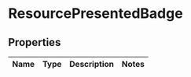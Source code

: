 

# ResourcePresentedBadge


## Properties

| Name | Type | Description | Notes |
|------------ | ------------- | ------------- | -------------|



